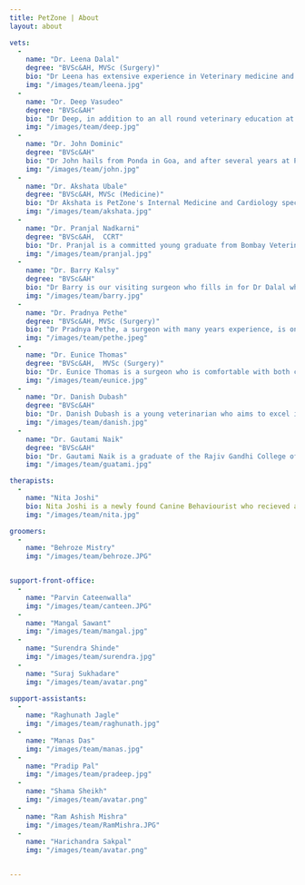 ```yaml
---
title: PetZone | About
layout: about

vets:
  -
    name: "Dr. Leena Dalal"
    degree: "BVSc&AH, MVSc (Surgery)"
    bio: "Dr Leena has extensive experience in Veterinary medicine and Surgery over 30 years. She has trained in surgery, imaging and various aspects of General medicine both in India and internationally, and continues to regularly update her knowledge and training.She travels between all the PetZone clinics, reviews all the non-routine cases and is always available to give advice."
    img: "/images/team/leena.jpg"
  -
    name: "Dr. Deep Vasudeo"
    degree: "BVSc&AH"
    bio: "Dr Deep, in addition to an all round veterinary education at Bombay Veterinary College, has been trained in hydrotherapy and physiotherapy at Greyfriars in the UK. He excels at treating musculoskeletal conditions and has assisted many a dog with full recovery from lameness and orthopedic surgery. He keeps his skills and knowledge of general veterinary medicine sharp with continuing education courses and workshops and is engaged in the endless pursuit of finding new and creative means to help lame dogs to walk."
    img: "/images/team/deep.jpg"
  -
    name: "Dr. John Dominic"
    degree: "BVSc&AH"
    bio: "Dr John hails from Ponda in Goa, and after several years at PetZone Churchgate, now looks after pets at PetZone Goa. He is skilled with Anesthesia and all aspects of general veterinary medical and surgical care, and has a special affinity for feline treatment and care."
    img: "/images/team/john.jpg"
  -
    name: "Dr. Akshata Ubale"
    degree: "BVSc&AH, MVSc (Medicine)"
    bio: "Dr Akshata is PetZone's Internal Medicine and Cardiology specialist. Trained both at home and abroad, she is experienced with Ultrasound examination and 2d Echo and is available to all PetZones for cardiac and medical consults. She is especially interested in all aspects of the diagnosis, preventive care and maintenance for cardiac and renal conditions."
    img: "/images/team/akshata.jpg"
  -
    name: "Dr. Pranjal Nadkarni"
    degree: "BVSc&AH,  CCRT"
    bio: "Dr. Pranjal is a committed young graduate from Bombay Veterinary College, with a special interest in physiotherapy and rehabilitation. She is motivated and dedicated to improve the level of care she can offer her patients and to give them the benefits of physical therapy for their injuries and aging joints. She has been trained in state-of-the-art rehabilitation techniques by Canine Rehabilitation Institute, Inc. and has been certified by them as a Canine Rehabilitation Therapist – [approved by AAVSB (American Association of Veterinary State Boards) R.A.C.E. (Registry of Approved Continuing Education)]."
    img: "/images/team/pranjal.jpg"
  -
    name: "Dr. Barry Kalsy"
    degree: "BVSc&AH"
    bio: "Dr Barry is our visiting surgeon who fills in for Dr Dalal when needed. Barry has trained extensively with International surgeons and courses in both anesthesia as well as orthopedic surgery, and continues to update his knowledge and skills with regularity."
    img: "/images/team/barry.jpg"
  -
    name: "Dr. Pradnya Pethe"
    degree: "BVSc&AH, MVSc (Surgery)"
    bio: "Dr Pradnya Pethe, a surgeon with many years experience, is on hand to perform surgeries as required. Well versed with soft tissue surgery she very capably handles cases from routine spay/neuters to more complicated abdominal surgeries."
    img: "/images/team/pethe.jpeg"
  -
    name: "Dr. Eunice Thomas"
    degree: "BVSc&AH,  MVSc (Surgery)"
    bio: "Dr. Eunice Thomas is a surgeon who is comfortable with both conventional as well as laparoscopic surgery. With a Masters degree in Surgery, Eunice very capably handles PetZone's surgeries and post surgical care."
    img: "/images/team/eunice.jpg"
  -
    name: "Dr. Danish Dubash"
    degree: "BVSc&AH"
    bio: "Dr. Danish Dubash is a young veterinarian who aims to excel in internal medicine. He is on hand to assist in both routine as well as emergency cases."
    img: "/images/team/danish.jpg"
  -
    name: "Dr. Gautami Naik"
    degree: "BVSc&AH"
    bio: "Dr. Gautami Naik is a graduate of the Rajiv Gandhi College of Veterinary and Animal Science in Puducherry. She ably handles all aspects of general veterinary medicine at PetZone Goa."
    img: "/images/team/guatami.jpg"

therapists:
  -
    name: "Nita Joshi"
    bio: Nita Joshi is a newly found Canine Behaviourist who recieved a diploma from the British College of Canine studies. She helps owners rehabilitate behaviour issues and helps them find triggers at home and in the environment that is getting their dog to behave in a certain manner. She can help them cope with these issues and turn around the situation. She is also a certified hydrotherapist starting her own venture soon.
    img: "/images/team/nita.jpg"

groomers:
  -
    name: "Behroze Mistry"
    img: "/images/team/behroze.JPG"


support-front-office:
  - 
    name: "Parvin Cateenwalla"
    img: "/images/team/canteen.JPG"
  - 
    name: "Mangal Sawant"
    img: "/images/team/mangal.jpg"
  - 
    name: "Surendra Shinde"
    img: "/images/team/surendra.jpg"
  - 
    name: "Suraj Sukhadare"
    img: "/images/team/avatar.png"

support-assistants:
  - 
    name: "Raghunath Jagle"
    img: "/images/team/raghunath.jpg"
  - 
    name: "Manas Das"
    img: "/images/team/manas.jpg"
  -
    name: "Pradip Pal"
    img: "/images/team/pradeep.jpg"
  -
    name: "Shama Sheikh"
    img: "/images/team/avatar.png"
  -
    name: "Ram Ashish Mishra"
    img: "/images/team/RamMishra.JPG"
  -
    name: "Harichandra Sakpal"
    img: "/images/team/avatar.png"


---
```

